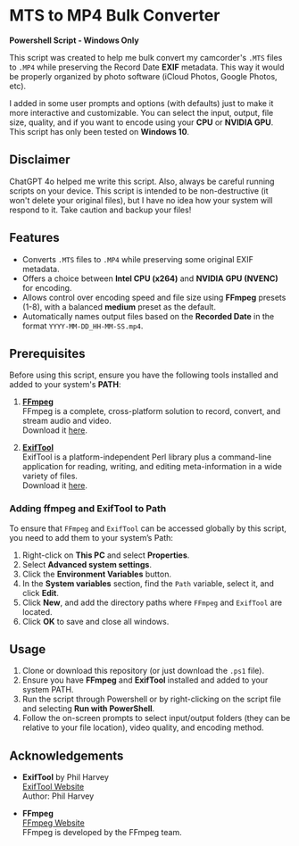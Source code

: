 # MTS to MP4 Bulk Converter

**Powershell Script - Windows Only**

This script was created to help me bulk convert my camcorder's `.MTS` files to `.MP4` while preserving the Record Date **EXIF** metadata. This way it would be properly organized by photo software (iCloud Photos, Google Photos, etc).

I added in some user prompts and options (with defaults) just to make it more interactive and customizable. You can select the input, output, file size, quality, and if you want to encode using your **CPU** or **NVIDIA GPU**. This script has only been tested on **Windows 10**.

## Disclaimer

ChatGPT 4o helped me write this script. Also, always be careful running scripts on your device. This script is intended to be non-destructive (it won't delete your original files), but I have no idea how your system will respond to it. Take caution and backup your files!

## Features

- Converts `.MTS` files to `.MP4` while preserving some original EXIF metadata.
- Offers a choice between **Intel CPU (x264)** and **NVIDIA GPU (NVENC)** for encoding.
- Allows control over encoding speed and file size using **FFmpeg** presets (1-8), with a balanced **medium** preset as the default.
- Automatically names output files based on the **Recorded Date** in the format `YYYY-MM-DD_HH-MM-SS.mp4`.

## Prerequisites

Before using this script, ensure you have the following tools installed and added to your system's **PATH**:

1. [**FFmpeg**](https://ffmpeg.org/)  
   FFmpeg is a complete, cross-platform solution to record, convert, and stream audio and video.  
   Download it [here](https://ffmpeg.org/download.html).

2. [**ExifTool**](https://exiftool.org/)  
   ExifTool is a platform-independent Perl library plus a command-line application for reading, writing, and editing meta-information in a wide variety of files.  
   Download it [here](https://exiftool.org/#downloads).

### Adding ffmpeg and ExifTool to Path

To ensure that `FFmpeg` and `ExifTool` can be accessed globally by this script, you need to add them to your system’s Path:

1. Right-click on **This PC** and select **Properties**.
2. Select **Advanced system settings**.
3. Click the **Environment Variables** button.
4. In the **System variables** section, find the `Path` variable, select it, and click **Edit**.
5. Click **New**, and add the directory paths where `FFmpeg` and `ExifTool` are located.
6. Click **OK** to save and close all windows.

## Usage

1. Clone or download this repository (or just download the `.ps1` file).
2. Ensure you have **FFmpeg** and **ExifTool** installed and added to your system PATH.
3. Run the script through Powershell or by right-clicking on the script file and selecting **Run with PowerShell**.
4. Follow the on-screen prompts to select input/output folders (they can be relative to your file location), video quality, and encoding method.

## Acknowledgements

- **ExifTool** by Phil Harvey  
  [ExifTool Website](https://exiftool.org/)  
  Author: Phil Harvey

- **FFmpeg**  
  [FFmpeg Website](https://ffmpeg.org/)  
  FFmpeg is developed by the FFmpeg team.